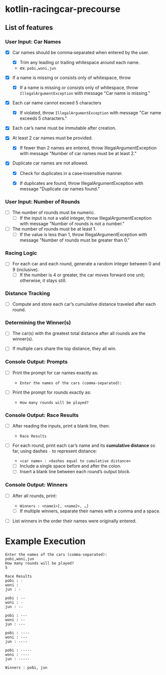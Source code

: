 # kotlin-racingcar-precourse

## List of features

### User Input: Car Names
- [x] Car names should be comma‑separated when entered by the user.
    - [x] Trim any leading or trailing whitespace around each name.
    - ex. `pobi,woni,jun`

- [x] If a name is missing or consists only of whitespace, throw
    - [x] If a name is missing or consists only of whitespace, throw `IllegalArgumentException` with message "Car name is missing."

- [x] Each car name cannot exceed 5 characters
    - [x]  If violated, throw `IllegalArgumentException` with message "Car name exceeds 5 characters."

- [x] Each car’s name must be immutable after creation.

- [x] At least 2 car names must be provided.
    - [x]  If fewer than 2 names are entered, throw IllegalArgumentException with message "Number of car names must be at least 2."

- [x] Duplicate car names are not allowed.
    - [x] Check for duplicates in a case‑insensitive manner.
    - [x] If duplicates are found, throw IllegalArgumentException with message "Duplicate car names found."


### User Input: Number of Rounds
- [ ] The number of rounds must be numeric.
    - [ ] If the input is not a valid integer, throw IllegalArgumentException with message "Number of rounds is not a number."

- [ ] The number of rounds must be at least 1.
    - [ ]  If the value is less than 1, throw IllegalArgumentException with message "Number of rounds must be greater than 0."

### Racing Logic
- [ ] For each car and each round, generate a random integer between 0 and 9 (inclusive).
    - [ ] If the number is 4 or greater, the car moves forward one unit; otherwise, it stays still.

### Distance Tracking
- [ ] Compute and store each car’s cumulative distance traveled after each round.

### Determining the Winner(s)
- [ ] The car(s) with the greatest total distance after all rounds are the winner(s).

- [ ] If multiple cars share the top distance, they all win.

### Console Output: Prompts
- [ ]  Print the prompt for car names exactly as:
    - `Enter the names of the cars (comma-separated):`

- [ ]  Print the prompt for rounds exactly as:
    - `How many rounds will be played?`

### Console Output: Race Results
- [ ] After reading the inputs, print a blank line, then:
    - `Race Results`

- [ ] For each round, print each car’s name and its **cumulative distance** so far, using dashes `-` to represent distance:
    - `<car name> : <dashes equal to cumulative distance>`
    - [ ] Include a single space before and after the colon.
    - [ ] Insert a blank line between each round’s output block.

### Console Output: Winners
- [ ] After all rounds, print:
    - `Winners : <name1>[, <name2>, …]`
    - [ ] If multiple winners, separate their names with a comma and a space.
- [ ] List winners in the order their names were originally entered.


# Example Execution
```
Enter the names of the cars (comma-separated):
pobi,woni,jun
How many rounds will be played?
5

Race Results
pobi : -
woni : 
jun : -

pobi : --
woni : -
jun : --

pobi : ---
woni : --
jun : ---

pobi : ----
woni : ---
jun : ----

pobi : -----
woni : ----
jun : -----

Winners : pobi, jun

```
